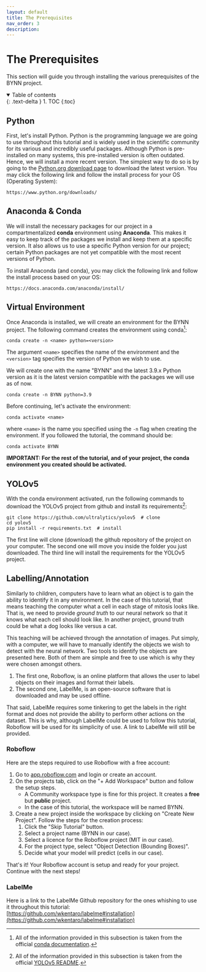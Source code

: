 ```yaml
---
layout: default
title: The Prerequisites
nav_order: 3
description:
---
```


# The Prerequisites

This section will guide you through installing the various prerequisites of the BYNN project.

<details open markdown="block">
  <summary>
    Table of contents
  </summary>
  {: .text-delta }
1. TOC
{:toc}
</details>

## Python

First, let's install Python. Python is the programming language we are going to use throughout this tutorial and is widely used in the scientific community for its various and incredibly useful packages. Although Python is pre-installed on many systems, this pre-installed version is often outdated. Hence, we will install a more recent version. The simplest way to do so is by going to the [Python.org download page](https://www.python.org/downloads/) to download the latest version. You may click the following link and follow the install process for your OS (Operating System):

```
https://www.python.org/downloads/
```

## Anaconda & Conda

We will install the necessary packages for our project in a compartmentalized **conda** environment using **Anaconda**. This makes it easy to keep track of the packages we install and keep them at a specific version. It also allows us to use a specific Python version for our project; certain Python packages are not yet compatible with the most recent versions of Python.

To install Anaconda (and conda), you may click the following link and follow the install process based on your OS:

```
https://docs.anaconda.com/anaconda/install/
```

## Virtual Environment

Once Anaconda is installed, we will create an environment for the BYNN project. The following command creates the environment using conda[^condasupport]:

```
conda create -n <name> python=<version>
```

The argument `<name>` specifies the name of the environment and the `<version>` tag specifies the version of Python we wish to use.

We will create one with the name "BYNN" and the latest 3.9.x Python version as it is the latest version compatible with the packages we will use as of now.

```
conda create -n BYNN python=3.9
```

Before continuing, let's activate the environment:

```
conda activate <name>
```

where `<name>` is the name you specified using the `-n` flag when creating the environment. If you followed the tutorial, the command should be:

```
conda activate BYNN
```

**IMPORTANT: For the rest of the tutorial, and of your project, the conda environment you created should be activated.**

## YOLOv5

With the conda environment activated, run the following commands to download the YOLOv5 project from github and install its requirements[^yolov5support]:

```
git clone https://github.com/ultralytics/yolov5  # clone
cd yolov5
pip install -r requirements.txt  # install
```

The first line will clone (download) the github repository of the project on your computer. The second one will move you inside the folder you just downloaded. The third line will install the requirements for the YOLOv5 project.

## Labelling/Annotation

Similarly to children, computers have to learn what an object is to gain the ability to identify it in any environment. In the case of this tutorial, that means teaching the computer what a cell in each stage of mitosis looks like. That is, we need to provide _ground truth_ to our neural network so that it knows what each cell should look like. In another project, ground truth could be what a dog looks like versus a cat.

This teaching will be achieved through the annotation of images. Put simply, with a computer, we will have to manually identify the objects we wish to detect with the neural network. Two tools to identify the objects are presented here. Both of them are simple and free to use which is why they were chosen amongst others.

1. The first one, Roboflow, is an online platform that allows the user to label objects on their images and format their labels.
2. The second one, LabelMe, is an open-source software that is downloaded and may be used offline.

That said, LabelMe requires some tinkering to get the labels in the right format and does not provide the ability to perform other actions on the dataset. This is why, although LabelMe could be used to follow this tutorial, Roboflow will be used for its simplicity of use. A link to LabelMe will still be provided.

### Roboflow

Here are the steps required to use Roboflow with a free account:

1. Go to [app.roboflow.com](https://app.roboflow.com/login) and login or create an account.
2. On the projects tab, click on the "+ Add Workspace" button and follow the setup steps.
    - A Community workspace type is fine for this project. It creates a **free** but **public** project.
    - In the case of this tutorial, the workspace will be named BYNN.
3. Create a new project inside the workspace by clicking on "Create New Project". Follow the steps for the creation process:
    1. Click the "Skip Tutorial" button.
    2. Select a project name (BYNN in our case).
    3. Select a licence for the Roboflow project (MIT in our case).
    4. For the project type, select "Object Detection (Bounding Boxes)".
    5. Decide what your model will predict (cells in our case).

That's it! Your Roboflow account is setup and ready for your project. Continue with the next steps!

### LabelMe

Here is a link to the LabelMe Github repository for the ones whishing to use it throughout this tutorial: [https://github.com/wkentaro/labelme#installation](https://github.com/wkentaro/labelme#installation)

[^condasupport]: All of the information provided in this subsection is taken from the official [conda documentation](https://conda.io/projects/conda/en/latest/user-guide/tasks/manage-environments.html).
[^yolov5support]: All of the information provided in this subsection is taken from the official [YOLOv5 README](https://conda.io/projects/conda/en/latest/user-guide/tasks/manage-environments.html).
